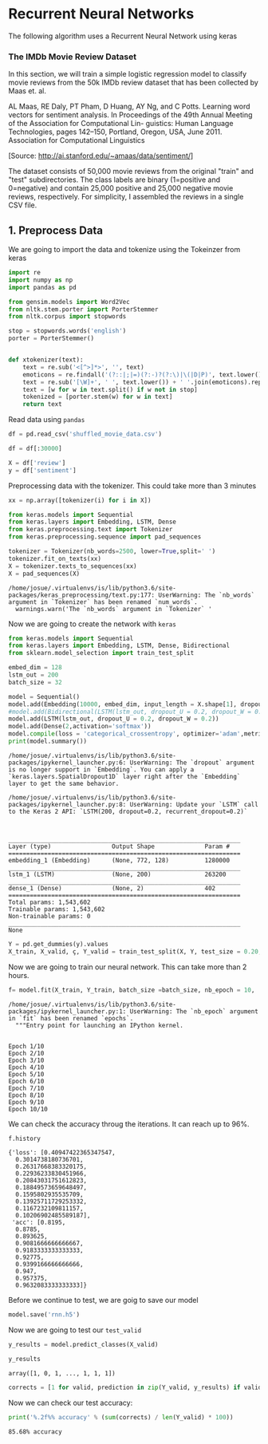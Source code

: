 
# Recurrent Neural Networks


The following algorithm uses a Recurrent Neural Network using keras

### The IMDb Movie Review Dataset

In this section, we will train a simple logistic regression model to classify movie reviews from the 50k IMDb review dataset that has been collected by Maas et. al.

AL Maas, RE Daly, PT Pham, D Huang, AY Ng, and C Potts. Learning word vectors for sentiment analysis. In Proceedings of the 49th Annual Meeting of the Association for Computational Lin- guistics: Human Language Technologies, pages 142–150, Portland, Oregon, USA, June 2011. Association for Computational Linguistics

[Source: http://ai.stanford.edu/~amaas/data/sentiment/]

The dataset consists of 50,000 movie reviews from the original "train" and "test" subdirectories. The class labels are binary (1=positive and 0=negative) and contain 25,000 positive and 25,000 negative movie reviews, respectively. For simplicity, I assembled the reviews in a single CSV file.


## 1. Preprocess Data

We are going to import the data and tokenize using the Tokeinzer from keras


```python
import re
import numpy as np
import pandas as pd

from gensim.models import Word2Vec
from nltk.stem.porter import PorterStemmer
from nltk.corpus import stopwords

stop = stopwords.words('english')
porter = PorterStemmer()


def xtokenizer(text):
    text = re.sub('<[^>]*>', '', text)
    emoticons = re.findall('(?::|;|=)(?:-)?(?:\)|\(|D|P)', text.lower())
    text = re.sub('[\W]+', ' ', text.lower()) + ' '.join(emoticons).replace('-', '')
    text = [w for w in text.split() if w not in stop]
    tokenized = [porter.stem(w) for w in text]
    return text
```

Read data using `pandas`


```python
df = pd.read_csv('shuffled_movie_data.csv')

df = df[:30000]

X = df['review']
y = df['sentiment']
```

Preprocessing data with the tokenizer. This could take more than 3 minutes


```python
xx = np.array([tokenizer(i) for i in X])
```


```python
from keras.models import Sequential
from keras.layers import Embedding, LSTM, Dense
from keras.preprocessing.text import Tokenizer
from keras.preprocessing.sequence import pad_sequences
```


```python
tokenizer = Tokenizer(nb_words=2500, lower=True,split=' ')
tokenizer.fit_on_texts(xx)
X = tokenizer.texts_to_sequences(xx)
X = pad_sequences(X)
```

    /home/josue/.virtualenvs/is/lib/python3.6/site-packages/keras_preprocessing/text.py:177: UserWarning: The `nb_words` argument in `Tokenizer` has been renamed `num_words`.
      warnings.warn('The `nb_words` argument in `Tokenizer` '


Now we are going to create the network with `keras`


```python
from keras.models import Sequential
from keras.layers import Embedding, LSTM, Dense, Bidirectional
from sklearn.model_selection import train_test_split
```


```python
embed_dim = 128
lstm_out = 200
batch_size = 32

model = Sequential()
model.add(Embedding(10000, embed_dim, input_length = X.shape[1], dropout = 0.2))
#model.add(Bidirectional(LSTM(lstm_out, dropout_U = 0.2, dropout_W = 0.2)))
model.add(LSTM(lstm_out, dropout_U = 0.2, dropout_W = 0.2))
model.add(Dense(2,activation='softmax'))
model.compile(loss = 'categorical_crossentropy', optimizer='adam',metrics = ['accuracy'])
print(model.summary())
```

    /home/josue/.virtualenvs/is/lib/python3.6/site-packages/ipykernel_launcher.py:6: UserWarning: The `dropout` argument is no longer support in `Embedding`. You can apply a `keras.layers.SpatialDropout1D` layer right after the `Embedding` layer to get the same behavior.
      
    /home/josue/.virtualenvs/is/lib/python3.6/site-packages/ipykernel_launcher.py:8: UserWarning: Update your `LSTM` call to the Keras 2 API: `LSTM(200, dropout=0.2, recurrent_dropout=0.2)`
      


    _________________________________________________________________
    Layer (type)                 Output Shape              Param #   
    =================================================================
    embedding_1 (Embedding)      (None, 772, 128)          1280000   
    _________________________________________________________________
    lstm_1 (LSTM)                (None, 200)               263200    
    _________________________________________________________________
    dense_1 (Dense)              (None, 2)                 402       
    =================================================================
    Total params: 1,543,602
    Trainable params: 1,543,602
    Non-trainable params: 0
    _________________________________________________________________
    None



```python
Y = pd.get_dummies(y).values
X_train, X_valid, ç, Y_valid = train_test_split(X, Y, test_size = 0.20, random_state = 36)
```

Now we are going to train our neural network. This can take more than 2 hours.


```python
f= model.fit(X_train, Y_train, batch_size =batch_size, nb_epoch = 10,  verbose = 5)
```

    /home/josue/.virtualenvs/is/lib/python3.6/site-packages/ipykernel_launcher.py:1: UserWarning: The `nb_epoch` argument in `fit` has been renamed `epochs`.
      """Entry point for launching an IPython kernel.


    Epoch 1/10
    Epoch 2/10
    Epoch 3/10
    Epoch 4/10
    Epoch 5/10
    Epoch 6/10
    Epoch 7/10
    Epoch 8/10
    Epoch 9/10
    Epoch 10/10


We can check the accuracy throug the iterations. It can reach up to 96%.


```python
f.history
```




    {'loss': [0.40947422365347547,
      0.3014738180736701,
      0.26317668383320175,
      0.22936233830451966,
      0.20843031751612823,
      0.18849573659648497,
      0.1595802935535709,
      0.13925711729253332,
      0.1167232109811157,
      0.10206902485589187],
     'acc': [0.8195,
      0.8785,
      0.893625,
      0.9081666666666667,
      0.9183333333333333,
      0.92775,
      0.9399166666666666,
      0.947,
      0.957375,
      0.9632083333333333]}



Before we continue to test, we are goig to save our model


```python
model.save('rnn.h5')
```

Now we  are going to test our `test_valid`


```python
y_results = model.predict_classes(X_valid)
```


```python
y_results
```




    array([1, 0, 1, ..., 1, 1, 1])




```python
corrects = [1 for valid, prediction in zip(Y_valid, y_results) if valid[1] == prediction]
```

Now we can check our test accuracy:


```python
print('%.2f%% accuracy' % (sum(corrects) / len(Y_valid) * 100))
```

    85.68% accuracy



```python

```
